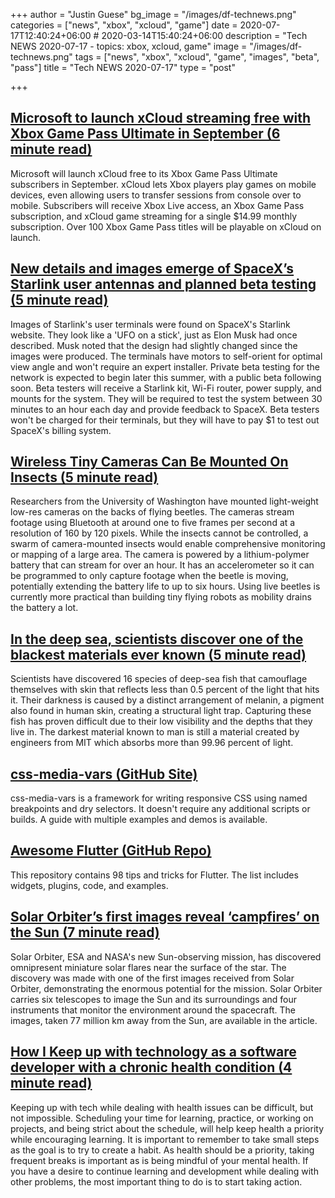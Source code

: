 +++
author = "Justin Guese"
bg_image = "/images/df-technews.png"
categories = ["news", "xbox", "xcloud", "game"]
date = 2020-07-17T12:40:24+06:00 # 2020-03-14T15:40:24+06:00
description = "Tech NEWS 2020-07-17 - topics: xbox, xcloud, game"
image = "/images/df-technews.png"
tags = ["news", "xbox", "xcloud", "game", "images", "beta", "pass"]
title = "Tech NEWS 2020-07-17"
type = "post"

+++

## [Microsoft to launch xCloud streaming free with Xbox Game Pass Ultimate in September (6 minute read)](https://www.theverge.com/2020/7/16/21326797/microsoft-xcloud-launch-xbox-game-pass-ultimate-free?scrolla=5eb6d68b7fedc32c19ef33b4/1/010001735c42a56d-dd4532f1-889a-4bdd-b5c6-df743e620b41-000000/DvSJIqpB8FyneIW-1s6uCjUh9frLauKPe3_v3Po2nM8=150)

Microsoft will launch xCloud free to its Xbox Game Pass Ultimate subscribers in September. xCloud lets Xbox players play games on mobile devices, even allowing users to transfer sessions from console over to mobile. Subscribers will receive Xbox Live access, an Xbox Game Pass subscription, and xCloud game streaming for a single $14.99 monthly subscription. Over 100 Xbox Game Pass titles will be playable on xCloud on launch.

## [New details and images emerge of SpaceX’s Starlink user antennas and planned beta testing (5 minute read)](https://www.theverge.com/2020/7/15/21325413/spacex-starlink-user-terminals-antennas-internet-satellite-constellation-beta-testing/1/010001735c42a56d-dd4532f1-889a-4bdd-b5c6-df743e620b41-000000/0rTmpSC6vrPHlhgIFiwusqK6hSF5DGe9EeeQBUuZa1U=150)

Images of Starlink's user terminals were found on SpaceX's Starlink website. They look like a 'UFO on a stick', just as Elon Musk had once described. Musk noted that the design had slightly changed since the images were produced. The terminals have motors to self-orient for optimal view angle and won't require an expert installer. Private beta testing for the network is expected to begin later this summer, with a public beta following soon. Beta testers will receive a Starlink kit, Wi-Fi router, power supply, and mounts for the system. They will be required to test the system between 30 minutes to an hour each day and provide feedback to SpaceX. Beta testers won't be charged for their terminals, but they will have to pay $1 to test out SpaceX's billing system.

## [Wireless Tiny Cameras Can Be Mounted On Insects (5 minute read)](https://interestingengineering.com/wireless-tiny-cameras-can-be-mounted-on-insects/1/010001735c42a56d-dd4532f1-889a-4bdd-b5c6-df743e620b41-000000/w4juSZLYyp8eVMid6bbe8FpmQjWbDIIsZevxfotxU1I=150)

Researchers from the University of Washington have mounted light-weight low-res cameras on the backs of flying beetles. The cameras stream footage using Bluetooth at around one to five frames per second at a resolution of 160 by 120 pixels. While the insects cannot be controlled, a swarm of camera-mounted insects would enable comprehensive monitoring or mapping of a large area. The camera is powered by a lithium-polymer battery that can stream for over an hour. It has an accelerometer so it can be programmed to only capture footage when the beetle is moving, potentially extending the battery life to up to six hours. Using live beetles is currently more practical than building tiny flying robots as mobility drains the battery a lot.

## [In the deep sea, scientists discover one of the blackest materials ever known (5 minute read)](https://www.inverse.com/science/ultra-black-fish-discovery/1/010001735c42a56d-dd4532f1-889a-4bdd-b5c6-df743e620b41-000000/IJnh7NZ7wewcveItrV5olHp2IiMBPaGZw4jSvW04r_E=150)

Scientists have discovered 16 species of deep-sea fish that camouflage themselves with skin that reflects less than 0.5 percent of the light that hits it. Their darkness is caused by a distinct arrangement of melanin, a pigment also found in human skin, creating a structural light trap. Capturing these fish has proven difficult due to their low visibility and the depths that they live in. The darkest material known to man is still a material created by engineers from MIT which absorbs more than 99.96 percent of light.

## [css-media-vars (GitHub Site)](https://propjockey.github.io/css-media-vars//1/010001735c42a56d-dd4532f1-889a-4bdd-b5c6-df743e620b41-000000/NtaEtXz0eyyXMIORmp9ISnBsfW0e21fmPWIZa8C7cqI=150)

css-media-vars is a framework for writing responsive CSS using named breakpoints and dry selectors. It doesn't require any additional scripts or builds. A guide with multiple examples and demos is available.

## [Awesome Flutter (GitHub Repo)](https://github.com/erluxman/awesomefluttertips/1/010001735c42a56d-dd4532f1-889a-4bdd-b5c6-df743e620b41-000000/JiXpZGtLrXjEhjJJry52YmbqIWAdiAxyeGbJYCZjZV8=150)

This repository contains 98 tips and tricks for Flutter. The list includes widgets, plugins, code, and examples.

## [Solar Orbiter’s first images reveal ‘campfires’ on the Sun (7 minute read)](https://www.esa.int/Science_Exploration/Space_Science/Solar_Orbiter/Solar_Orbiter_s_first_images_reveal_campfires_on_the_Sun/1/010001735c42a56d-dd4532f1-889a-4bdd-b5c6-df743e620b41-000000/qeNETWrh2V8cv8guDvI1WZi6gS5aFqXbd6nw18_JQDc=150)

Solar Orbiter, ESA and NASA's new Sun-observing mission, has discovered omnipresent miniature solar flares near the surface of the star. The discovery was made with one of the first images received from Solar Orbiter, demonstrating the enormous potential for the mission. Solar Orbiter carries six telescopes to image the Sun and its surroundings and four instruments that monitor the environment around the spacecraft. The images, taken 77 million km away from the Sun, are available in the article.

## [How I Keep up with technology as a software developer with a chronic health condition (4 minute read)](https://samy023.bearblog.dev/how-i-keep-up//1/010001735c42a56d-dd4532f1-889a-4bdd-b5c6-df743e620b41-000000/H5eixM6aSXYw2WbzKCkFLec9AwxqFGGJ6x3SXshJay4=150)

Keeping up with tech while dealing with health issues can be difficult, but not impossible. Scheduling your time for learning, practice, or working on projects, and being strict about the schedule, will help keep health a priority while encouraging learning. It is important to remember to take small steps as the goal is to try to create a habit. As health should be a priority, taking frequent breaks is important as is being mindful of your mental health. If you have a desire to continue learning and development while dealing with other problems, the most important thing to do is to start taking action.

